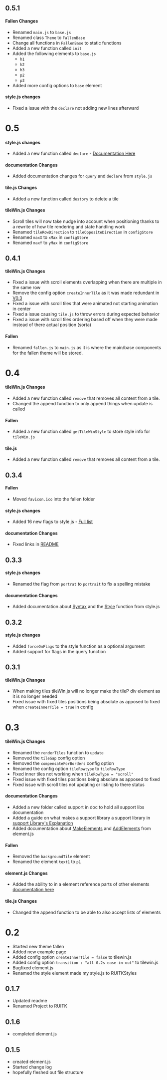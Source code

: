 ## 0.5.1
#### Fallen Changes
 - Renamed `main.js` to `base.js`
 - Renamed class `Theme` to `FallenBase`
 - Change all functions in `FallenBase` to static functions
 - Added a new function called `init`
 - Added the following elements to `base.js`
	 - `h1`
	 - `h2`
	 - `h3`
	 - `p2`
	 - `p3`
- Added more config options to `base` element
#### style.js changes
 - Fixed a issue with the `declare` not adding new lines afterward

# 0.5
#### style.js changes
 - Added a new function called `declare` - [Documentation Here](style.js.md#Declare)
#### documentation Changes 
 - Added documentation changes for `query` and `declare` from `style.js`
#### tile.js Changes
 - Added a new function called `destory` to delete a tile
#### tileWin.js Changes
 - Scroll tiles will now take nudge into account when positioning thanks to a rewrite of how tile rendering and state handling work
 - Renamed `tileRowDirection` to `tileOppositeDirection` in `configStore`
 - Renamed `maxX` to `xMax` in `configStore`
 - Renamed `maxY` to `yMax` in `configStore`
## 0.4.1
#### tileWin.js Changes
 - Fixed a issue with scroll elements overlapping when there are multiple in the same row 
 - Remove the config option `createInnerTile` as it was made redundant in [V0.3](tileWin/doc/changelog.md#0.3)
 - Fixed a issue with scroll tiles that were animated not starting animation in center
 - Fixed a issue causing `tile.js`  to throw errors during expected behavior
 - Fixed a issue with scroll tiles ordering based off when they were made instead of there actual position (sorta)
#### Fallen
 - Renamed `fallen.js` to `main.js` as it is where the main/base components for the fallen theme will be stored.

# 0.4
#### tileWin.js Changes
 - Added a new function called `remove` that removes all content from a tile.
 - Changed the append function to only append things when update is called
#### Fallen
 - Added a new function called `getTileWinStyle` to store style info for `tileWin.js`
#### tile.js
 - Added a new function called `remove` that removes all content from a tile.


## 0.3.4
#### Fallen
 - Moved `favicon.ico` into the fallen folder
#### style.js changes
 - Added 16 new flags to style.js - [Full list](support/style.js.md######All%20Flags)
#### documentation Changes 
 - Fixed links in [README](README.md)

## 0.3.3
#### style.js changes
 - Renamed the flag from `portrat` to `portrait` to fix a spelling mistake
#### documentation Changes
 - Added documentation about [Syntax](support/style.js.md#Syntax) and the [Style](support/style.js.md#Style) function from style.js

## 0.3.2
#### style.js changes
 - Added `forceOnFlags` to the style function as a optional argument
 - Added support for flags in the query function 
## 0.3.1
#### tileWin.js Changes
 - When making tiles tileWin.js will no longer make the tileP div element as it is no longer needed
 - Fixed issue with fixed tiles positions being absolute as apposed to fixed when `createInnerTile = true` in config

# 0.3
#### tileWin.js Changes
 - Renamed the `renderTiles` function to `update`
 - Removed the `tileGap` config option
 - Removed the `compensateForBorders` config option
 - Renamed the config option `tileRowtype` to `tileRowType`
 - Fixed inner tiles not working when `tileRowType = "scroll"`
 - Fixed issue with fixed tiles positions being absolute as apposed to fixed
 - Fixed issue with scroll tiles not updating or listing to there status
#### documentation Changes 
 - Added a new folder called support in doc to hold all support libs documentation
 - Added a guide on what makes a support library a support library in [support Library's Explanation](support%20Library's%20Explanation.md)
 - Added documentation about [MakeElements](element.js.md#MakeElements) and [AddElements](element.js.md#AddElements) from element.js
#### Fallen
 - Removed the `backgroundTile` element
 - Renamed the element `text1` to `p1`
#### element.js Changes
 - Added the ability to in a element reference parts of other elements [documentation here](element.js.md####Notes)
#### tile.js Changes
 - Changed the append function to be able to also accept lists of elements
# 0.2
 - Started new theme fallen
 - Added new example page
 - Added config option `createInnerTile = false` to tilewin.js
 - Added config option `transition : "all 0.2s ease-in-out"` to tilewin.js
 - Bugfixed element.js
 - Renamed the style element made my style.js to RUITKStyles
## 0.1.7
 - Updated readme
 - Renamed Project to RUITK
## 0.1.6
 - completed element.js
## 0.1.5
 - created element.js
 - Started change log
 - hopefully fleshed out file structure